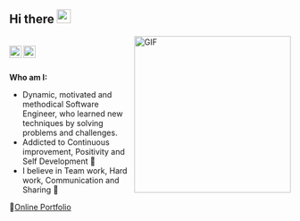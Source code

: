 ## Hi there <img src="https://media.giphy.com/media/hvRJCLFzcasrR4ia7z/giphy.gif" width="25px">

<img align="right" alt="GIF" src="https://media0.giphy.com/media/Y0gol5hgay5HMC0Vp6/giphy.gif" width="280" height="280" />
<br/>
<a href="https://www.linkedin.com/in/malek-smida-ba58b9153/">
  <img align="left" alt="LinkdeIN" width="22px" src="https://cdn.jsdelivr.net/npm/simple-icons@v3/icons/linkedin.svg" />
</a>
<a href="https://www.instagram.com/malek_smida/">
  <img align="left" alt="Abhishek's Instagram" width="22px" src="https://cdn.jsdelivr.net/npm/simple-icons@v3/icons/instagram.svg" />
</a>
<br /><br />

**Who am I:**

- Dynamic, motivated and methodical Software Engineer, who learned new techniques by solving problems and challenges.
- Addicted to Continuous improvement, Positivity and Self Development 🚀
- I believe in Team work, Hard work, Communication and Sharing 🙏<br/>

📝[Online Portfolio](https://malek-smida.netlify.app/)


<!--
**MalekSmida/MalekSmida** is a ✨ _special_ ✨ repository because its `README.md` (this file) appears on your GitHub profile.

Here are some ideas to get you started:

- 🔭 I’m currently working on ...
- 🌱 I’m currently learning ...
- 👯 I’m looking to collaborate on ...
- 🤔 I’m looking for help with ...
- 💬 Ask me about ...
- 📫 How to reach me: ...
- 😄 Pronouns: ...
- ⚡ Fun fact: ...
-->
